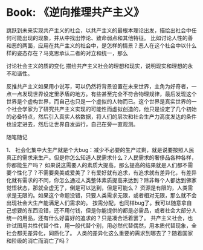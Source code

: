 # Book: 《逆向推理共产主义》

跳跃到未来实现共产主义的社会，以共产主义的最根本理论出发，描绘出社会中任何可能出现的现象，并从中找出悖论、致命弱点和其他特征。
比如讨论人性的善和恶的两面，应用在共产主义的社会中，是怎样的情景？恶人在这个社会中以什么样的姿态存在？马克思承认二者的对立和统一，那么

讨论社会主义的质的变化
描绘共产主义社会的理想和现实，说明现实和理想的永不和谐性。


反推共产主义如果用小说写，可以仍然将背景设置在未来世界，主角为好奇者，一点一点发现世界设定里矛盾的地方。有些甚至完全不符合物理规律，最后发现这个世界是个虚构世界，而自己也只是一个虚拟的人物而已。这个世界是真实世界的一个社会学家为了研究共产主义实现的可能性而虚拟创造的，他只是设定了几个初始的必备特点，然后引入真实人格数据，将人们的层次和社会生产力高度发达的条件也设定进去，然后让世界自发运行，自己在旁一直观测。


随笔随记

1、
社会化集中大生产就是个大bug：减少不必要的生产过剩，就是说要按照人民真正的需求来生产。但是你怎么知道人民需求什么？人民需求的奢侈品各种各样，你都能生产吗？
如果说这需要人的素质大提高，那么提高的结果就是人们都不需要个性化了？不需要臭美或爱美了？有爱好就有追求，有追求就有差异化，有差异化就有需求的不同，你怎么通过人类整体素质提高来达到？除非每个人都达到佛家觉悟状态，那就全虚无了，倒是可以达到，但是可能么？
资源是有限的，人类需求是无限的。如果这个命题没错，只要人类需求无限，或者相对无限，那么就不会出现社会大生产能满足人们需求的。
按需分配，也同样bug了。我可以随意拿自己想要的东西没错，还不用付钱，但是你能提供的都是必需品，或者社会大部分人统一的用品，还有什么好喜好的追求的？只是凑合活着罢了。
共产主义社会，也许试图用共性代替个性，用一般代替个别，用必然代替偶然，用本质代替现象，全社会都无差异化，同质化了。
人类的差异化这么重要的需求到哪去了？随着国家和阶级的消亡而消亡了吗？